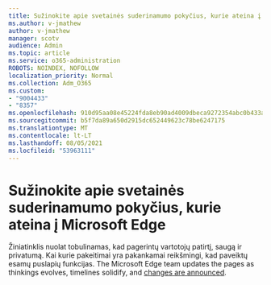 ```yaml
---
title: Sužinokite apie svetainės suderinamumo pokyčius, kurie ateina į Microsoft Edge
ms.author: v-jmathew
author: v-jmathew
manager: scotv
audience: Admin
ms.topic: article
ms.service: o365-administration
ROBOTS: NOINDEX, NOFOLLOW
localization_priority: Normal
ms.collection: Adm_O365
ms.custom:
- "9004433"
- "8357"
ms.openlocfilehash: 910d95aa08e45224fda8eb90ad4009dbeca9272354abc0b433a63e4566810f64
ms.sourcegitcommit: b5f7da89a650d2915dc652449623c78be6247175
ms.translationtype: MT
ms.contentlocale: lt-LT
ms.lasthandoff: 08/05/2021
ms.locfileid: "53963111"
---
```

# <a name="learn-about-site-compatibility-affecting-changes-coming-to-microsoft-edge"></a>Sužinokite apie svetainės suderinamumo pokyčius, kurie ateina į Microsoft Edge

Žiniatinklis nuolat tobulinamas, kad pagerintų vartotojų patirtį, saugą ir privatumą. Kai kurie pakeitimai yra pakankamai reikšmingi, kad paveiktų esamų puslapių funkcijas. The Microsoft Edge team updates the pages as thinkings evolves, timelines solidify, and [changes are announced](https://go.microsoft.com/fwlink/?linkid=2135534).
